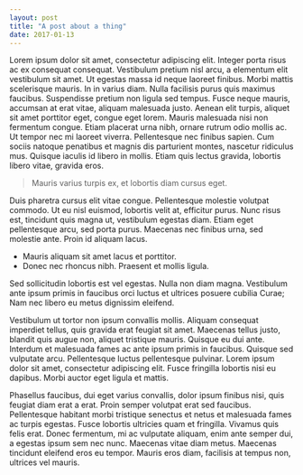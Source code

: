 ```yaml
---
layout: post
title: "A post about a thing"
date: 2017-01-13
---
```


Lorem ipsum dolor sit amet, consectetur adipiscing elit. Integer porta risus ac ex consequat consequat. Vestibulum pretium nisl arcu, a elementum elit vestibulum sit amet. Ut egestas massa id neque laoreet finibus. Morbi mattis scelerisque mauris. In in varius diam. Nulla facilisis purus quis maximus faucibus. Suspendisse pretium non ligula sed tempus. Fusce neque mauris, accumsan at erat vitae, aliquam malesuada justo. Aenean elit turpis, aliquet sit amet porttitor eget, congue eget lorem. Mauris malesuada nisi non fermentum congue. Etiam placerat urna nibh, ornare rutrum odio mollis ac. Ut tempor nec mi laoreet viverra. Pellentesque nec finibus sapien. Cum sociis natoque penatibus et magnis dis parturient montes, nascetur ridiculus mus. Quisque iaculis id libero in mollis. Etiam quis lectus gravida, lobortis libero vitae, gravida eros.

> Mauris varius turpis ex, et lobortis diam cursus eget.

Duis pharetra cursus elit vitae congue. Pellentesque molestie volutpat commodo. Ut eu nisl euismod, lobortis velit at, efficitur purus. Nunc risus est, tincidunt quis magna ut, vestibulum egestas diam. Etiam eget pellentesque arcu, sed porta purus. Maecenas nec finibus urna, sed molestie ante. Proin id aliquam lacus.

 - Mauris aliquam sit amet lacus et porttitor.
 - Donec nec rhoncus nibh. Praesent et mollis ligula.

Sed sollicitudin lobortis est vel egestas. Nulla non diam magna. Vestibulum ante ipsum primis in faucibus orci luctus et ultrices posuere cubilia Curae; Nam nec libero eu metus dignissim eleifend.

Vestibulum ut tortor non ipsum convallis mollis. Aliquam consequat imperdiet tellus, quis gravida erat feugiat sit amet. Maecenas tellus justo, blandit quis augue non, aliquet tristique mauris. Quisque eu dui ante. Interdum et malesuada fames ac ante ipsum primis in faucibus. Quisque sed vulputate arcu. Pellentesque luctus pellentesque pulvinar. Lorem ipsum dolor sit amet, consectetur adipiscing elit. Fusce fringilla lobortis nisi eu dapibus. Morbi auctor eget ligula et mattis.

Phasellus faucibus, dui eget varius convallis, dolor ipsum finibus nisi, quis feugiat diam erat a erat. Proin semper volutpat erat sed faucibus. Pellentesque habitant morbi tristique senectus et netus et malesuada fames ac turpis egestas. Fusce lobortis ultricies quam et fringilla. Vivamus quis felis erat. Donec fermentum, mi ac vulputate aliquam, enim ante semper dui, a egestas ipsum sem nec nunc. Maecenas vitae diam metus. Maecenas tincidunt eleifend eros eu tempor. Mauris eros diam, facilisis at tempus non, ultrices vel mauris.
